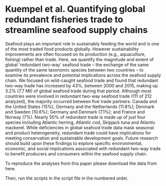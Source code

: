 # Kuempel et al. Quantifying global redundant fisheries trade to streamline seafood supply chains


Seafood plays an important role in sustainably feeding the world and is one of the most traded food products globally. However sustainability improvements are often focused on its production (e.g., aquaculture, fishing) rather than trade. Here, we quantify the magnitude and extent of global ‘redundant two-way’ seafood trade – the exchange of the same quantity of the same taxonomic species between two countries – to examine its prevalence and potential implications across the seafood supply chain. We focused on wild-caught seafood trade and found that redundant two-way trade has increased by 43%, between 2000 and 2015, making up 3.2% (7.7 Mt) of global seafood trade during that period. Although most countries were involved in redundant two-way seafood trade (111 of 212 analyzed), the majority occurred between five trade partners: Canada and the United States (15%), Germany and the Netherlands (11.8%); Denmark and Sweden (10.6%); Germany and Denmark (7.1%); and France and Norway (7%). Nearly 50% of redundant trade is made up of just four species including Atlantic herring, Atlantic cod, Skipjack tuna and Atlantic mackerel. While deficiencies in global seafood trade data mask seasonal and product heterogeneity, redundant trade could have implications for meeting conservation and sustainable development goals. Future research should build upon these findings to explore specific environmental, economic, and social implications associated with redundant two-way trade to benefit producers and consumers within the seafood supply chain.

To reproduce the analyses from this paper please download the data from here.

Then, run the scripts in the script file in the numbered order.


